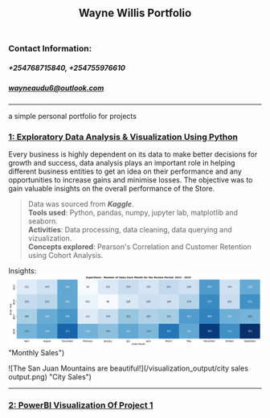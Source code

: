 ## <center>Wayne Willis Portfolio</center><br>
### Contact Information:<br>
##### +254768715840, +254755976610<br>
##### wayneaudu6@outlook.com<br>
---
a simple personal portfolio for projects

### [1: Exploratory Data Analysis & Visualization Using Python](https://github.com/WayneNyariroh/StoreSales_Analysis)
Every business is highly dependent on its data to make better decisions for growth and success, data analysis plays an important role in helping different business entities to get an idea on their performance and any opportunities to increase gains and minimise losses. 
The objective was to gain valuable insights on the overall performance of the Store.
> Data was sourced from ***Kaggle***. <br>
> **Tools used**: Python, pandas, numpy, jupyter lab, matplotlib and seaborn. <br>
> **Activities**: Data processing, data cleaning, data querying and vizualization. <br>
> **Concepts explored**: Pearson's Correlation and Customer Retention using Cohort Analysis. <br>

Insights:<br>
![Month and Sales!](/visualization_output/monthlysales.png) "Monthly Sales")<br>

![The San Juan Mountains are beautiful!](/visualization_output/city sales output.png) "City Sales")<br>


---

### [2: PowerBI Visualization Of Project 1](https://github.com/WayneNyariroh/StoreSales_PowerBI_Dashboard)



